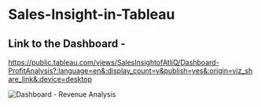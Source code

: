 # Sales-Insight-in-Tableau

## Link to the Dashboard - 
https://public.tableau.com/views/SalesInsightofAtliQ/Dashboard-ProfitAnalysis?:language=en&:display_count=y&publish=yes&:origin=viz_share_link&:device=desktop


![Dashboard - Revenue Analysis](https://user-images.githubusercontent.com/59524152/102855409-9ac80300-444a-11eb-8742-d7bd84a0e6b7.JPG)
